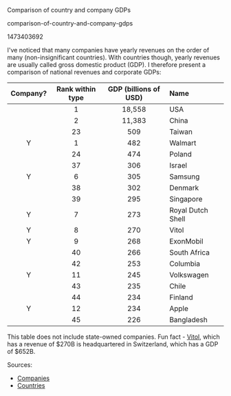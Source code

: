 Comparison of country and company GDPs

comparison-of-country-and-company-gdps

1473403692

I've noticed that many companies have yearly revenues on the order of many
(non-insignificant countries).  With countries though, yearly revenues are
usually called gross domestic product (GDP).  I therefore present a comparison
of national revenues and corporate GDPs:

| Company? | Rank within type | GDP (billions of USD) | Name              |
|:--------:|:----------------:|:---------------------:|:------------------|
|          | 1                | 18,558                | USA               |
|          | 2                | 11,383                | China             |
|          | 23               | 509                   | Taiwan            |
| Y        | 1                | 482                   | Walmart           |
|          | 24               | 474                   | Poland            |
|          | 37               | 306                   | Israel            |
| Y        | 6                | 305                   | Samsung           |
|          | 38               | 302                   | Denmark           |
|          | 39               | 295                   | Singapore         |
| Y        | 7                | 273                   | Royal Dutch Shell |
| Y        | 8                | 270                   | Vitol             |
| Y        | 9                | 268                   | ExonMobil         |
|          | 40               | 266                   | South Africa      |
|          | 42               | 253                   | Columbia          |
| Y        | 11               | 245                   | Volkswagen        |
|          | 43               | 235                   | Chile             |
|          | 44               | 234                   | Finland           |
| Y        | 12               | 234                   | Apple             |
|          | 45               | 226                   | Bangladesh        |

This table does not include state-owned companies.  Fun fact -
[Vitol](https://en.wikipedia.org/wiki/Vitol), which has a revenue of $270B is
headquartered in Switzerland, which has a GDP of $652B.

Sources:

 - [Companies](https://en.wikipedia.org/wiki/List_of_largest_companies_by_revenue)
 - [Countries](http://statisticstimes.com/economy/countries-by-projected-gdp.php)
